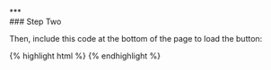 <div class="{{ site.doc_row }}">
***
<div class="{{ site.doc_col_light }}">
### Step Two

Then, include this code at the bottom of the page to load the button:

</div>
<div class="{{ site.doc_col_dark }}">
{% highlight html %}
<script src="http://localhost:8006/script/<your api key here>.js" async></script>
{% endhighlight %}
</div>
</div>